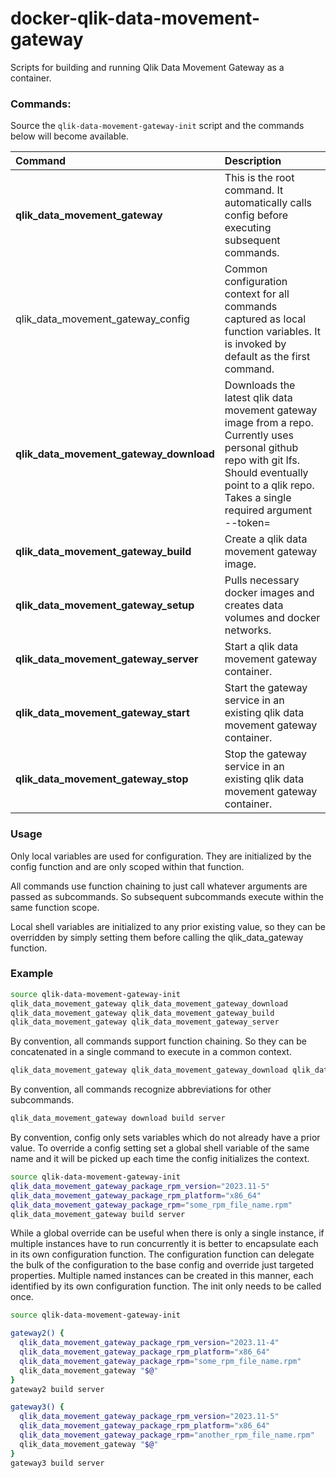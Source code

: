# docker-qlik-data-movement-gateway

Scripts for building and running Qlik Data Movement Gateway as a container.


### Commands:

Source the `qlik-data-movement-gateway-init` script and the commands below will become available.

| Command                               | Description                                                                                     |
|:--------------------------------------|:------------------------------------------------------------------------------------------------|
|  **qlik_data_movement_gateway**       | This is the root command.  It automatically calls config before executing subsequent commands.  |
|  qlik_data_movement_gateway_config    | Common configuration context for all commands captured as local function variables. It is invoked by default as the first command. |
|  **qlik_data_movement_gateway_download** | Downloads the latest qlik data movement gateway image from a repo.  Currently uses personal github repo with git lfs.  Should eventually point to a qlik repo.  Takes a single required argument --token=<github token> |
|  **qlik_data_movement_gateway_build** | Create a qlik data movement gateway image.                                                      |
|  **qlik_data_movement_gateway_setup** | Pulls necessary docker images and creates data volumes and docker networks.                     |
|  **qlik_data_movement_gateway_server**| Start a qlik data movement gateway container.                                                   |
|  **qlik_data_movement_gateway_start** | Start the gateway service in an existing qlik data movement gateway container.                  |
|  **qlik_data_movement_gateway_stop**  | Stop the gateway service in an existing qlik data movement gateway container.                   |


### Usage

Only local variables are used for configuration.  They are initialized by the config function and are only scoped within that function.

All  commands use function chaining to just call whatever arguments are passed as subcommands.  So subsequent subcommands execute within the same function scope.

Local shell variables are initialized to any prior existing value, so they can be overridden by simply setting them before calling the qlik_data_gateway function.


### Example

````bash
source qlik-data-movement-gateway-init
qlik_data_movement_gateway qlik_data_movement_gateway_download
qlik_data_movement_gateway qlik_data_movement_gateway_build
qlik_data_movement_gateway qlik_data_movement_gateway_server
````

By convention, all commands support function chaining.  So they can be concatenated in a single command to execute in a common context.

````bash
qlik_data_movement_gateway qlik_data_movement_gateway_download qlik_data_movement_gateway_build qlik_data_movement_gateway_server
````

By convention, all commands recognize abbreviations for other subcommands.

````bash
qlik_data_movement_gateway download build server
````

By convention, config only sets variables which do not already have a prior value.  To override a config setting set a global shell variable
of the same name and it will be picked up each time the config initializes the context.

````bash
source qlik-data-movement-gateway-init
qlik_data_movement_gateway_package_rpm_version="2023.11-5"
qlik_data_movement_gateway_package_rpm_platform="x86_64"
qlik_data_movement_gateway_package_rpm="some_rpm_file_name.rpm"
qlik_data_movement_gateway build server
````

While a global override can be useful when there is only a single instance, if multiple instances have to run concurrently it is better to encapsulate each
in its own configuration function.  The configuration function can delegate the bulk of the configuration to the base config and override just targeted properties.
Multiple named instances can be created in this manner, each identified by its own configuration function.   The init only needs to be called once.

````bash
source qlik-data-movement-gateway-init

gateway2() {
  qlik_data_movement_gateway_package_rpm_version="2023.11-4"
  qlik_data_movement_gateway_package_rpm_platform="x86_64"
  qlik_data_movement_gateway_package_rpm="some_rpm_file_name.rpm"
  qlik_data_movement_gateway "$@"
}
gateway2 build server

gateway3() {
  qlik_data_movement_gateway_package_rpm_version="2023.11-5"
  qlik_data_movement_gateway_package_rpm_platform="x86_64"
  qlik_data_movement_gateway_package_rpm="another_rpm_file_name.rpm"
  qlik_data_movement_gateway "$@"
}
gateway3 build server
````
